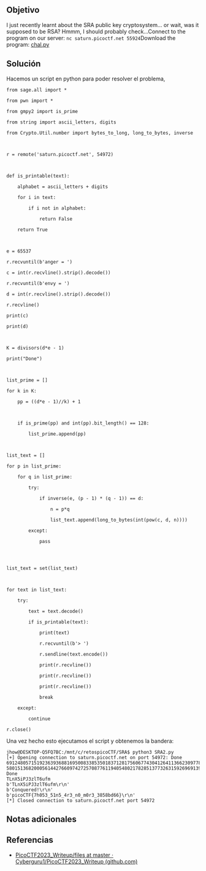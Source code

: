 ## Objetivo
I just recently learnt about the SRA public key cryptosystem... or wait, was it supposed to be RSA? Hmmm, I should probably check...Connect to the program on our server: `nc saturn.picoctf.net 55924`Download the program: [chal.py](https://artifacts.picoctf.net/c/299/chal.py)
## Solución
Hacemos un script en python para poder resolver el problema,
```
from sage.all import *

from pwn import *

from gmpy2 import is_prime

from string import ascii_letters, digits

from Crypto.Util.number import bytes_to_long, long_to_bytes, inverse

  

r = remote('saturn.picoctf.net', 54972)

  

def is_printable(text):

    alphabet = ascii_letters + digits

    for i in text:

        if i not in alphabet:

            return False

    return True

  

e = 65537

r.recvuntil(b'anger = ')

c = int(r.recvline().strip().decode())

r.recvuntil(b'envy = ')

d = int(r.recvline().strip().decode())

r.recvline()

print(c)

print(d)

  

K = divisors(d*e - 1)

print("Done")

  

list_prime = []

for k in K:

    pp = ((d*e - 1)//k) + 1

  

    if is_prime(pp) and int(pp).bit_length() == 128:

        list_prime.append(pp)

  

list_text = []

for p in list_prime:

    for q in list_prime:

        try:

            if inverse(e, (p - 1) * (q - 1)) == d:

                n = p*q

                list_text.append(long_to_bytes(int(pow(c, d, n))))

        except:

            pass

  
  

list_text = set(list_text)

  

for text in list_text:

    try:

        text = text.decode()

        if is_printable(text):

            print(text)

            r.recvuntil(b'> ')

            r.sendline(text.encode())

            print(r.recvline())

            print(r.recvline())

            print(r.recvline())

            break

    except:

        continue

r.close()
```
Una vez hecho esto ejecutamos el script y obtenemos la bandera:
```
jhow@DESKTOP-Q5FQ7BC:/mnt/c/retospicoCTF/SRA$ python3 SRA2.py
[+] Opening connection to saturn.picoctf.net on port 54972: Done
69124805715192363936881695008338535018371281756067743041264113662309778721501
58015136820005614427660974272570877611940548021782851377326315926969139165993
Done
TLnX5iPJ3zlT6ufm
b'TLnX5iPJ3zlT6ufm\r\n'
b'Conquered!\r\n'
b'picoCTF{7h053_51n5_4r3_n0_m0r3_3858bd66}\r\n'
[*] Closed connection to saturn.picoctf.net port 54972
```
## Notas adicionales

## Referencias
+ [PicoCTF2023_Writeup/files at master · Cyberguru1/PicoCTF2023_Writeup (github.com)](https://github.com/Cyberguru1/PicoCTF2023_Writeup/tree/master/files)